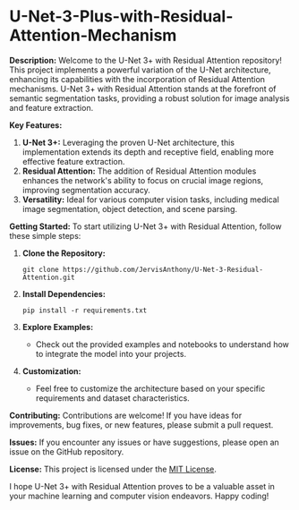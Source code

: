 # U-Net-3-Plus-with-Residual-Attention-Mechanism


**Description:**
Welcome to the U-Net 3+ with Residual Attention repository! This project implements a powerful variation of the U-Net architecture, enhancing its capabilities with the incorporation of Residual Attention mechanisms. U-Net 3+ with Residual Attention stands at the forefront of semantic segmentation tasks, providing a robust solution for image analysis and feature extraction.

**Key Features:**
1. **U-Net 3+:** Leveraging the proven U-Net architecture, this implementation extends its depth and receptive field, enabling more effective feature extraction.
2. **Residual Attention:** The addition of Residual Attention modules enhances the network's ability to focus on crucial image regions, improving segmentation accuracy.
3. **Versatility:** Ideal for various computer vision tasks, including medical image segmentation, object detection, and scene parsing.

**Getting Started:**
To start utilizing U-Net 3+ with Residual Attention, follow these simple steps:

1. **Clone the Repository:**
   ```
   git clone https://github.com/JervisAnthony/U-Net-3-Residual-Attention.git
   ```

2. **Install Dependencies:**
   ```
   pip install -r requirements.txt
   ```

3. **Explore Examples:**
   - Check out the provided examples and notebooks to understand how to integrate the model into your projects.
   
4. **Customization:**
   - Feel free to customize the architecture based on your specific requirements and dataset characteristics.

**Contributing:**
Contributions are welcome! If you have ideas for improvements, bug fixes, or new features, please submit a pull request.

**Issues:**
If you encounter any issues or have suggestions, please open an issue on the GitHub repository.

**License:**
This project is licensed under the [MIT License](LICENSE).

I hope U-Net 3+ with Residual Attention proves to be a valuable asset in your machine learning and computer vision endeavors. Happy coding!
